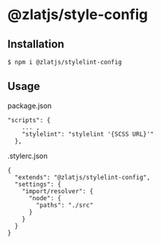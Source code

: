 # @zlatjs/style-config

## Installation

```
$ npm i @zlatjs/stylelint-config
```

## Usage

package.json

```
"scripts": {
    ... ,
    "stylelint": "stylelint '{SCSS URL}'"
  },
```



.stylerc.json

```
{
  "extends": "@zlatjs/stylelint-config",
  "settings": {
    "import/resolver": {
      "node": {
        "paths": "./src"
      }
    }
  }
}
```
